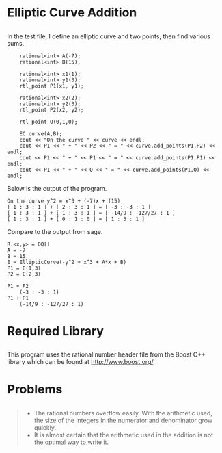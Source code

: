 # Elliptic Curve Addition
##

In the test file, I define an elliptic curve and two points, then find various sums.
```
    rational<int> A(-7);
    rational<int> B(15);

    rational<int> x1(1);
    rational<int> y1(3);
    rtl_point P1(x1, y1);

    rational<int> x2(2);
    rational<int> y2(3);
    rtl_point P2(x2, y2);

    rtl_point O(0,1,0);
```
```
    EC curve(A,B);
    cout << "On the curve " << curve << endl;
    cout << P1 << " + " << P2 << " = " << curve.add_points(P1,P2) << endl;
    cout << P1 << " + " << P1 << " = " << curve.add_points(P1,P1) << endl;
    cout << P1 << " + " << O << " = " << curve.add_points(P1,O) << endl;
```
Below is the output of the program.
```
On the curve y^2 = x^3 + (-7)x + (15)
[ 1 : 3 : 1 ] + [ 2 : 3 : 1 ] = [ -3 : -3 : 1 ]
[ 1 : 3 : 1 ] + [ 1 : 3 : 1 ] = [ -14/9 : -127/27 : 1 ]
[ 1 : 3 : 1 ] + [ 0 : 1 : 0 ] = [ 1 : 3 : 1 ]
```

Compare to the output from sage.
```
R.<x,y> = QQ[]
A = -7
B = 15
E = EllipticCurve(-y^2 + x^3 + A*x + B)
P1 = E(1,3)
P2 = E(2,3)

P1 + P2
    (-3 : -3 : 1)
P1 + P1
    (-14/9 : -127/27 : 1)
```

# Required Library
##

This program uses the rational number header file from the Boost C++ library which can be found at http://www.boost.org/

# Problems
##

> - The rational numbers overflow easily. With the arithmetic used, the size of the integers in the 
numerator and denominator grow quickly.
> - It is almost certain that the arithmetic used in the addition is not the optimal way to write it.

